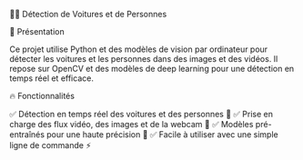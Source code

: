 🚗👤 Détection de Voitures et de Personnes

🌟 Présentation

Ce projet utilise Python et des modèles de vision par ordinateur pour détecter les voitures 
et les personnes dans des images et des vidéos. Il repose sur OpenCV et des modèles de deep learning
pour une détection en temps réel et efficace.

🔥 Fonctionnalités

✅ Détection en temps réel des voitures et des personnes 🚀
✅ Prise en charge des flux vidéo, des images et de la webcam 🎥
✅ Modèles pré-entraînés pour une haute précision 🎯
✅ Facile à utiliser avec une simple ligne de commande ⚡
